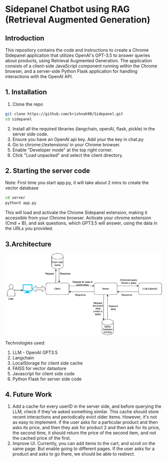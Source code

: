 # Sidepanel Chatbot using RAG (Retrieval Augmented Generation)

## Introduction
This repository contains the code and instructions to create a Chrome Sidepanel application that utilizes OpenAI's GPT-3.5 to answer queries about products, using Retrieval Augmented Generation. The application consists of a client-side JavaScript component running within the Chrome browser, and a server-side Python Flask application for handling interactions with the OpenAI API. 
<!-- 
## Setup
1. Create a new extension, by adding the client code to chrome://extensions
2. Install all the required libraries (langchain, openAI, flask, pickle) in the server side code.
2. Ensure you have an OpenAI api key. Add your the key in chat.py
3. Run `python3 app.py`. This will start your server.
4. Go to the website in chrome. Cmd + B opens the sidepanel -->

## 1. Installation

1. Clone the repo
```bash
git clone https://github.com/krishnak98/Sidepanel.git
cd sidepanel
```
2. Install all the required libraries (langchain, openAI, flask, pickle) in the server side code.
3. Ensure you have an OpenAI api key. Add your the key in chat.py
4. Go to chrome://extensions/ in your Chrome browser.
5. Enable "Developer mode" at the top right corner.
6. Click "Load unpacked" and select the client directory.


## 2. Starting the server code
Note: First time you start app.py, it will take about 2 mins to create the vector database
```bash
cd server
python3 app.py
```

This will load and activate the Chrome Sidepanel extension, making it accessible from your Chrome browser. 
Activate your chrome extension (Cmd + B), and ask questions, which GPT3.5 will answer, using the data in the URLs you provided.

## 3.Architecture
![Image Alt Text](diagram.png)

Technologies used:
1. LLM -  OpenAI GPT3.5
2. Langchain
3. LocalStorage for client side cache
4. FAISS for vector datastore
5. Javascript for client side code
6. Python Flask for server side code 

## 4. Future Work
1. Add a cache for every userID in the server side, and before querying the LLM, check if they've asked something similar. This cache should store recent interactions and periodically evict older items. However, it's not as easy to implement. if the user asks for a particular product and then asks its price, and then they ask for product 2 and then ask for its price, the second time, it should return the price of the second item, and not the cached price of the first.
2. Improve UI. Currently, you can add items to the cart, and scroll on the same page. But enable going to different pages. If the user asks for a product and asks to go there, we should be able to redirect.
